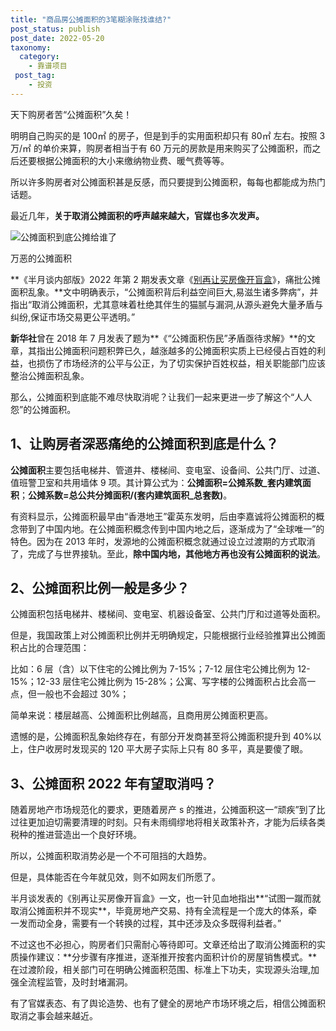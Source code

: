 ```yaml
---
title: "商品房公摊面积的3笔糊涂账找谁结?"
post_status: publish
post_date: 2022-05-20
taxonomy:
  category:
    - 靠谱项目
 post_tag:
    - 投资
---
```


天下购房者苦“公摊面积”久矣！

明明自己购买的是 100㎡ 的房子，但是到手的实用面积却只有 80㎡ 左右。按照 3 万/㎡ 的单价来算，购房者相当于有 60 万元的房款是用来购买了公摊面积，而之后还要根据公摊面积的大小来缴纳物业费、暖气费等等。

所以许多购房者对公摊面积甚是反感，而只要提到公摊面积，每每也都能成为热门话题。

最近几年，**关于取消公摊面积的呼声越来越大，官媒也多次发声。**

![公摊面积到底公摊给谁了](https://cdn.fendou.la/fendou/2022/03/gongtan.png)

万恶的公摊面积

**《半月谈内部版》2022 年第 2 期发表文章《[别再让买房像开盲盒](https://view.inews.qq.com/a/20220213A07VCW00)》，痛批公摊面积乱象。**文中明确表示，“公摊面积背后利益空间巨大,易滋生诸多弊病”，并指出“取消公摊面积，尤其意味着杜绝其伴生的猫腻与漏洞,从源头避免大量矛盾与纠纷,保证市场交易更公平透明。”

**新华社**曾在 2018 年 7 月发表了题为**《“公摊面积伤民”矛盾亟待求解》**的文章，其指出公摊面积问题积弊已久，越涨越多的公摊面积实质上已经侵占百姓的利益，也损伤了市场经济的公平与公正，为了切实保护百姓权益，相关职能部门应该整治公摊面积乱象。

那么，公摊面积到底能不难尽快取消呢？让我们一起来更进一步了解这个“人人怨”的公摊面积。

## 1、让购房者深恶痛绝的公摊面积到底是什么？

**公摊面积**主要包括电梯井、管道井、楼梯间、变电室、设备间、公共门厅、过道、值班警卫室和共用墙体 9 项。其计算公式为：**公摊面积=公摊系数\_套内建筑面积**；**公摊系数=总公共分摊面积/(套内建筑面积\_总套数)**。

有资料显示，公摊面积最早由“香港地王”霍英东发明，后由李嘉诚将公摊面积的概念带到了中国内地。在公摊面积概念传到中国内地之后，逐渐成为了“全球唯一”的特色。因为在 2013 年时，发源地的公摊面积概念就通过设立过渡期的方式取消了，完成了与世界接轨。至此，**除中国内地，其他地方再也没有公摊面积的说法**。

## 2、公摊面积比例一般是多少？

公摊面积包括电梯井、楼梯间、变电室、机器设备室、公共门厅和过道等处面积。

但是，我国政策上对公摊面积比例并无明确规定，只能根据行业经验推算出公摊面积占比的合理范围：

比如：6 层（含）以下住宅的公摊比例为 7-15%；7-12 层住宅公摊比例为 12-15%；12-33 层住宅公摊比例为 15-28%；公寓、写字楼的公摊面积占比会高一点，但一般也不会超过 30%；

简单来说：楼层越高、公摊面积比例越高，且商用房公摊面积更高。

遗憾的是，公摊面积乱象始终存在，有部分开发商甚至将公摊面积提升到 40%以上，住户收房时发现买的 120 平大房子实际上只有 80 多平，真是要傻了眼。

## 3、公摊面积 2022 年有望取消吗？

随着房地产市场规范化的要求，更随着房产 s 的推进，公摊面积这一“顽疾”到了比过往更加迫切需要清理的时刻。只有未雨绸缪地将相关政策补齐，才能为后续各类税种的推进营造出一个良好环境。

所以，公摊面积取消势必是一个不可阻挡的大趋势。

但是，具体能否在今年就见效，则不如网友们所愿了。

半月谈发表的《别再让买房像开盲盒》一文，也一针见血地指出**“试图一蹴而就取消公摊面积并不现实**，毕竟房地产交易、持有全流程是一个庞大的体系，牵一发而动全身，需要有一个转换的过程，其中还涉及众多既得利益者。”

不过这也不必担心，购房者们只需耐心等待即可。文章还给出了取消公摊面积的实质操作建议：**分步骤有序推进，逐渐推开按套内面积计价的房屋销售模式。**在过渡阶段，相关部门可在明确公摊面积范围、标准上下功夫，实现源头治理,加强全流程监管，及时封堵漏洞。

有了官媒表态、有了舆论造势、也有了健全的房地产市场环境之后，相信公摊面积取消之事会越来越近。
